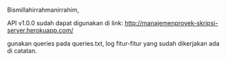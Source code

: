 Bismillahirrahmanirrahim,

API v1.0.0 sudah dapat digunakan di link:
http://manajemenproyek-skripsi-server.herokuapp.com/

gunakan queries pada queries.txt, log fitur-fitur yang sudah dikerjakan ada di catatan.
